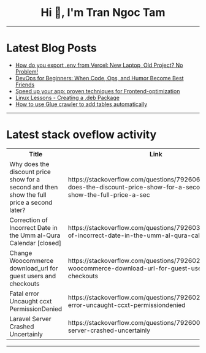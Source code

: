 <h1 align="center">Hi 👋, I'm Tran Ngoc Tam</h1>

---

# Latest Blog Posts 
<!-- BLOG-POST-LIST:START -->
- [How do you export .env from Vercel: New Laptop, Old Project? No Problem!](https://dev.to/csituma/how-do-you-export-env-from-vercel-new-laptop-old-project-no-problem-1fd1)
- [DevOps for Beginners: When Code, Ops, and Humor Become Best Friends](https://dev.to/ravindra_babu/devops-for-beginners-when-code-ops-and-humor-become-best-friends-2gka)
- [Speed up your app: proven techniques for Frontend-optimization](https://dev.to/itdevus/speed-up-your-app-proven-techniques-for-frontend-optimization-m8k)
- [Linux Lessons - Creating a .deb Package](https://dev.to/benslinux/linux-lessons-creating-a-deb-package-18lh)
- [How to use Glue crawler to add tables automatically](https://dev.to/payalgupta4639/how-to-use-glue-crawler-to-add-tables-automatically-51c4)
<!-- BLOG-POST-LIST:END -->

---

# Latest stack oveflow activity
<table>
  <tr><th>Title</th><th>Link</th></tr>
  <!-- STACKOVERFLOW:START --><tr><td>Why does the discount price show for a second and then show the full price a second later?</td><td>https://stackoverflow.com/questions/79260643/why-does-the-discount-price-show-for-a-second-and-then-show-the-full-price-a-sec</td></tr><tr><td>Correction of Incorrect Date in the Umm al-Qura Calendar [closed]</td><td>https://stackoverflow.com/questions/79260334/correction-of-incorrect-date-in-the-umm-al-qura-calendar</td></tr><tr><td>Change Woocommerce download_url for guest users and checkouts</td><td>https://stackoverflow.com/questions/79260279/change-woocommerce-download-url-for-guest-users-and-checkouts</td></tr><tr><td>Fatal error Uncaught ccxt PermissionDenied</td><td>https://stackoverflow.com/questions/79260201/fatal-error-uncaught-ccxt-permissiondenied</td></tr><tr><td>Laravel Server Crashed Uncertainly</td><td>https://stackoverflow.com/questions/79260073/laravel-server-crashed-uncertainly</td></tr><!-- STACKOVERFLOW:END -->
</table>

---


